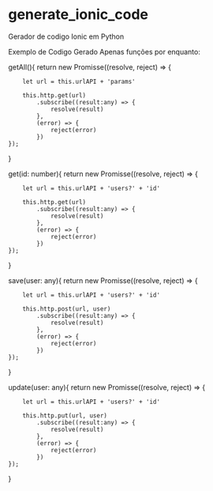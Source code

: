 # generate_ionic_code
Gerador de codigo Ionic em Python


Exemplo de Codigo Gerado Apenas funções por enquanto:

getAll(){
    return new Promisse((resolve, reject) =>  {

        let url = this.urlAPI + 'params'

        this.http.get(url)
            .subscribe((result:any) => {
                resolve(result)
            },
            (error) => {
                reject(error)
            })
    });
}


get(id: number){
    return new Promisse((resolve, reject) =>  {

        let url = this.urlAPI + 'users?' + 'id'

        this.http.get(url)
            .subscribe((result:any) => {
                resolve(result)
            },
            (error) => {
                reject(error)
            })
    });
}


save(user: any){
    return new Promisse((resolve, reject) =>  {

        let url = this.urlAPI + 'users?' + 'id'

        this.http.post(url, user)
            .subscribe((result:any) => {
                resolve(result)
            },
            (error) => {
                reject(error)
            })
    });
}


update(user: any){
    return new Promisse((resolve, reject) =>  {

        let url = this.urlAPI + 'users?' + 'id'

        this.http.put(url, user)
            .subscribe((result:any) => {
                resolve(result)
            },
            (error) => {
                reject(error)
            })
    });
}

